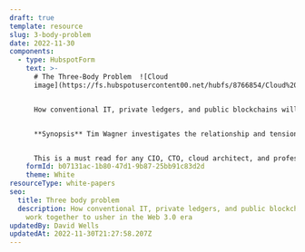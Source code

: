 ```yaml
---
draft: true
template: resource
slug: 3-body-problem
date: 2022-11-30
components:
  - type: HubspotForm
    text: >-
      # The Three-Body Problem  ![Cloud
      image](https://fs.hubspotusercontent00.net/hubfs/8766854/Cloud%20image.png) 


      How conventional IT, private ledgers, and public blockchains will work together to usher in the Web 3.0 era.


      **Synopsis** Tim Wagner investigates the relationship and tensions between centralized IT, private ledgers and public blockchains for application development. Instead of a 'winner' Wagner proposes that all three will need to work together for optimal business solutions and technical outcomes. 


      This is a must read for any CIO, CTO, cloud architect, and professional developers responsible for delivering reliable, data-based solutions.
    formId: b07131ac-1b80-47d1-9b87-25bb91c83d2d
    theme: White
resourceType: white-papers
seo:
  title: Three body problem
  description: How conventional IT, private ledgers, and public blockchains will
    work together to usher in the Web 3.0 era
updatedBy: David Wells
updatedAt: 2022-11-30T21:27:58.207Z
---
```

